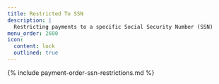 ```yaml
---
title: Restricted To SSN
description: |
  Restricting payments to a specific Social Security Number (SSN)
menu_order: 2600
icon:
  content: lock
  outlined: true
---
```


{% include payment-order-ssn-restrictions.md %}
